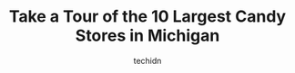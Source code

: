 ---
layout: ampstory
image: https://i0.wp.com/paketmu.com/wp-content/uploads/2023/06/itsugar-great-lakes-0-in-michigan-1686366138.jpeg?resize=640,853
author: techidn
featured: false
description: Explore the diverse Candy Store scene in Michigan, home to an incredible selection of 10 establishments catering to every taste. Whether youre in search of iconic favorites or undiscovered 
title: Take a Tour of the 10 Largest Candy Stores in Michigan
cover:
   title: Take a Tour of the 10 Largest Candy Stores in Michigan
   subtitle: RICKPATE
   background: https://paketmu.com/wp-content/uploads/2023/06/itsugar-great-lakes-0-in-michigan-1686366138.jpeg

pages: 
 - layout: thirds
   top: <h1>#1 St Laurent Brothers</h1>
   bottom: "<p>Passing through but saw this place on Under the Radar Michigan and wanted to stop. Beautiful location. Great selection of chocolates and candies. Unfortunately, they don</p>"
   background: https://paketmu.com/wp-content/uploads/2023/06/itsugar-great-lakes-1-in-michigan-1686366139.jpeg
   backgroundblur: true
 - layout: thirds
   top: <h1>#2 Rogers Bulk Candy & Ice Cream</h1>
   bottom: "<p>Ive been living in Warren for a couple years now, and Rogers Candy store is one of my favorite places to go for ice-cream, and to fill up my sweets jar! The way the</p>"
   background: https://paketmu.com/wp-content/uploads/2023/06/itsugar-great-lakes-2-in-michigan-1686366140.jpeg
   cta:
      link: https://paketmu.com/take-a-tour-of-the-10-largest-candy-stores-in-michigan/
      text: Take a Tour of the 10 Largest Candy Stores in Michigan
 - layout: thirds
   top: <h1>#3 The Bulk Store</h1>
   bottom: "<p>What can i say that is explains enough how i feel about the bulk store…. Its been around for many years i came here as a teen and now my kids get to come with me! It</p>"
   background: https://paketmu.com/wp-content/uploads/2023/06/itsugar-great-lakes-3-in-michigan-1686366141.jpeg
   cta:
      link: https://paketmu.com/take-a-tour-of-the-10-largest-candy-stores-in-michigan/
      text: Take a Tour of the 10 Largest Candy Stores in Michigan
 - layout: thirds
   top: <h1>#4 Doc Sweets Candy Company, LLC</h1>
   bottom: "<p>135 N Rochester Rd, Clawson, MI 48017, United States</p>"
   background: https://images.unsplash.com/photo-1509114397022-ed747cca3f65?ixlib=rb-4.0.3&ixid=MnwxMjA3fDB8MHxwaG90by1wYWdlfHx8fGVufDB8fHx8&auto=format&fit=crop&w=640&h=853&q=80
   cta:
      link: https://paketmu.com/take-a-tour-of-the-10-largest-candy-stores-in-michigan/
      text: Take a Tour of the 10 Largest Candy Stores in Michigan
 - layout: thirds
   top: <h1>#5 Sanders Chocolate & Ice Cream Shoppe - Clinton Township (Sanders Candy)</h1>
   bottom: "<p>23770 Hall Rd, Clinton Twp, MI 48036, United States</p>"
   background: https://images.unsplash.com/photo-1609083590460-7b8cc0ca65f8?ixlib=rb-4.0.3&ixid=MnwxMjA3fDB8MHxwaG90by1wYWdlfHx8fGVufDB8fHx8&auto=format&fit=crop&w=640&h=853&q=80
   cta:
      link: https://paketmu.com/take-a-tour-of-the-10-largest-candy-stores-in-michigan/
      text: Take a Tour of the 10 Largest Candy Stores in Michigan
 - layout: thirds
   top: <h1>#6 Rocket Fizz Candy Shop</h1>
   bottom: "<p>50752 Schoenherr Rd, Shelby Township, MI 48315, United States</p>"
   background: https://images.unsplash.com/photo-1533998839656-76f5e4b2bccb?ixlib=rb-4.0.3&ixid=MnwxMjA3fDB8MHxwaG90by1wYWdlfHx8fGVufDB8fHx8&auto=format&fit=crop&w=640&h=853&q=80
   cta:
      link: https://paketmu.com/take-a-tour-of-the-10-largest-candy-stores-in-michigan/
      text: Take a Tour of the 10 Largest Candy Stores in Michigan
 - layout: thirds
   top: <h1>#7 Kemnitz Fine Candies</h1>
   bottom: "<p>896 W Ann Arbor Trail, Plymouth, MI 48170, United States</p>"
   background: https://images.unsplash.com/photo-1591393223703-56fe1347ac62?ixlib=rb-4.0.3&ixid=MnwxMjA3fDB8MHxwaG90by1wYWdlfHx8fGVufDB8fHx8&auto=format&fit=crop&w=640&h=853&q=80
   cta:
      link: https://paketmu.com/take-a-tour-of-the-10-largest-candy-stores-in-michigan/
      text: Take a Tour of the 10 Largest Candy Stores in Michigan
 - layout: thirds
   middle: Continue reading...
   background: https://images.unsplash.com/photo-1534312527009-56c7016453e6?ixlib=rb-4.0.3&ixid=MnwxMjA3fDB8MHxwaG90by1wYWdlfHx8fGVufDB8fHx8&auto=format&fit=crop&w=640&h=853&q=80
   cta:
      link: https://paketmu.com/take-a-tour-of-the-10-largest-candy-stores-in-michigan/
      text: Take a Tour of the 10 Largest Candy Stores in Michigan
      
---